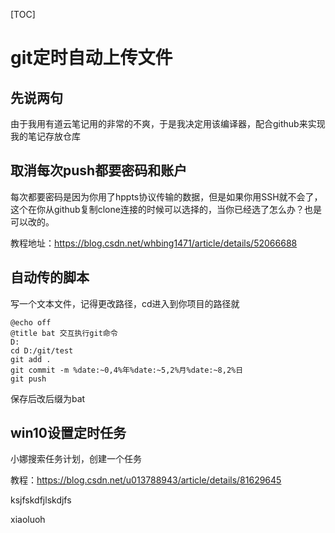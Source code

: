 [TOC]

# git定时自动上传文件

## 先说两句

由于我用有道云笔记用的非常的不爽，于是我决定用该编译器，配合github来实现我的笔记存放仓库

## 取消每次push都要密码和账户

每次都要密码是因为你用了hppts协议传输的数据，但是如果你用SSH就不会了，这个在你从github复制clone连接的时候可以选择的，当你已经选了怎么办？也是可以改的。

教程地址：https://blog.csdn.net/whbing1471/article/details/52066688

## 自动传的脚本

写一个文本文件，记得更改路径，cd进入到你项目的路径就

~~~
@echo off
@title bat 交互执行git命令
D:
cd D:/git/test
git add .
git commit -m %date:~0,4%年%date:~5,2%月%date:~8,2%日
git push
~~~

保存后改后缀为bat

## win10设置定时任务

小娜搜索任务计划，创建一个任务

教程：https://blog.csdn.net/u013788943/article/details/81629645

ksjfskdfjlskdjfs 



xiaoluoh